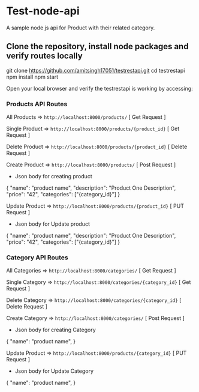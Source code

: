 # Test-node-api  
A sample node js api for Product with their related category.     

## Clone the repository, install node packages  and verify routes locally

git clone https://github.com/amitsingh17051/testrestapi.git
cd testrestapi
npm install
npm start


Open your local browser and verify the testrestapi is working by accessing:   

### Products API Routes 
  
All Products => `http://localhost:8000/products/` [ Get Request ]

Single Product =>  `http://localhost:8000/products/{product_id}`   [ Get Request ]

Delete Product =>  `http://localhost:8000/products/{product_id}`   [ Delete Request ]

Create Product => `http://localhost:8000/products/` [ Post Request ]


  - Json body for creating product

  {
    "name": "product name",
    "description": "Product One Description",
    "price": "42",
    "categories": ["{category_id}"]
  }

Update Product =>  `http://localhost:8000/products/{product_id}`   [ PUT Request ]
  - Json body for Update product
  

  {
    "name": "product name",
    "description": "Product One Description",
    "price": "42",
    "categories": ["{category_id}"]
  }


### Category API Routes 
  
All Categories => `http://localhost:8000/categories/` [ Get Request ]

Single Category =>  `http://localhost:8000/categories/{category_id}`   [ Get Request ]

Delete Category =>  `http://localhost:8000/categories/{category_id}`   [ Delete Request ]

Create Category => `http://localhost:8000/categories/` [ Post Request ]

  - Json body for creating Category
  

  {
    "name": "product name",
  }

  
Update Product =>  `http://localhost:8000/products/{category_id}`   [ PUT Request ]

  - Json body for Update Category
  

  {
    "name": "product name",
  }

  


